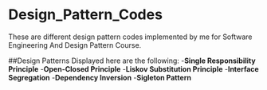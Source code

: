 # Design_Pattern_Codes

These are different design pattern codes implemented by me for Software Engineering And Design Pattern Course.

##Design Patterns Displayed here are the following:
  -**Single Responsibility Principle**
  -**Open-Closed Principle**
  -**Liskov Substitution Principle**
  -**Interface Segregation**
  -**Dependency Inversion**
  -**Sigleton Pattern**

